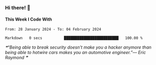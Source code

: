 ### Hi there! 👋

#### This Week I Code With
<!--START_SECTION:waka-->

```txt
From: 28 January 2024 - To: 04 February 2024

Markdown   0 secs          █████████████████████████   100.00 %
```

<!--END_SECTION:waka-->

<!--STARTS_HERE_QUOTE_README-->
<i>❝“Being able to break security doesn’t make you a hacker anymore than being able to hotwire cars makes you an automotive engineer.”— Eric Raymond   ❞</i>
<!--ENDS_HERE_QUOTE_README-->
